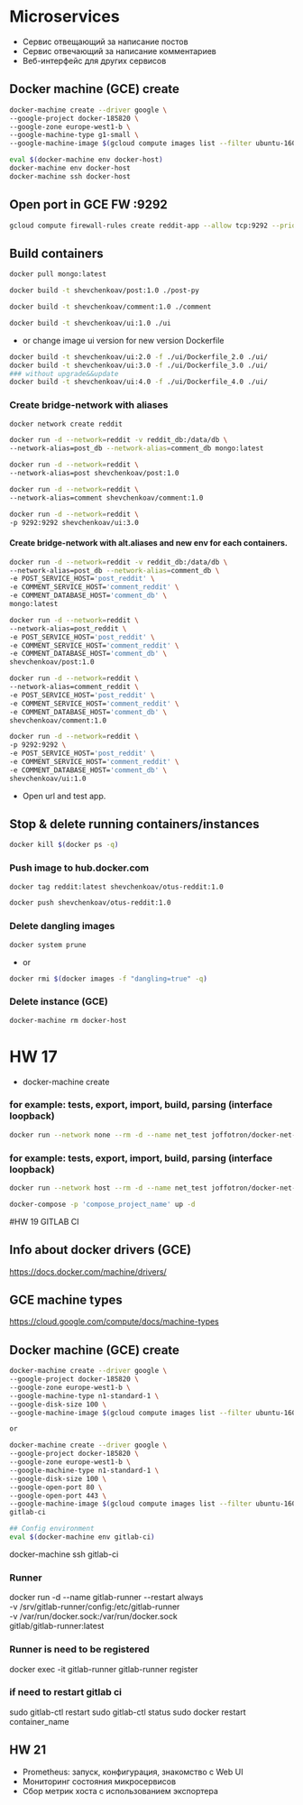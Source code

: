 # Microservices
- Сервис отвещающий за написание постов
- Cервис отвечающий за написание комментариев
- Веб-интерфейс для других сервисов

## Docker machine (GCE) create
```bash
docker-machine create --driver google \
--google-project docker-185820 \
--google-zone europe-west1-b \
--google-machine-type g1-small \
--google-machine-image $(gcloud compute images list --filter ubuntu-1604-lts --uri) docker-host
```

```bash
eval $(docker-machine env docker-host)
docker-machine env docker-host
docker-machine ssh docker-host
```
## Open port in GCE FW :9292
```bash
gcloud compute firewall-rules create reddit-app --allow tcp:9292 --priority=65534 --target-tags=docker-machine --description="Allow TCP connections" --direction=INGRESS
```

## Build containers

```bash
docker pull mongo:latest

docker build -t shevchenkoav/post:1.0 ./post-py

docker build -t shevchenkoav/comment:1.0 ./comment

docker build -t shevchenkoav/ui:1.0 ./ui
```

- or change image ui version for new version Dockerfile

```bash
docker build -t shevchenkoav/ui:2.0 -f ./ui/Dockerfile_2.0 ./ui/
docker build -t shevchenkoav/ui:3.0 -f ./ui/Dockerfile_3.0 ./ui/
### without upgrade&&update
docker build -t shevchenkoav/ui:4.0 -f ./ui/Dockerfile_4.0 ./ui/
```

### Create bridge-network with aliases

```bash
docker network create reddit

docker run -d --network=reddit -v reddit_db:/data/db \
--network-alias=post_db --network-alias=comment_db mongo:latest

docker run -d --network=reddit \
--network-alias=post shevchenkoav/post:1.0

docker run -d --network=reddit \
--network-alias=comment shevchenkoav/comment:1.0

docker run -d --network=reddit \
-p 9292:9292 shevchenkoav/ui:3.0
```

#### Create bridge-network with alt.aliases and new env for each containers.

```bash
docker run -d --network=reddit -v reddit_db:/data/db \
--network-alias=post_db --network-alias=comment_db \
-e POST_SERVICE_HOST='post_reddit' \
-e COMMENT_SERVICE_HOST='comment_reddit' \
-e COMMENT_DATABASE_HOST='comment_db' \
mongo:latest

docker run -d --network=reddit \
--network-alias=post_reddit \
-e POST_SERVICE_HOST='post_reddit' \
-e COMMENT_SERVICE_HOST='comment_reddit' \
-e COMMENT_DATABASE_HOST='comment_db' \
shevchenkoav/post:1.0

docker run -d --network=reddit \
--network-alias=comment_reddit \
-e POST_SERVICE_HOST='post_reddit' \
-e COMMENT_SERVICE_HOST='comment_reddit' \
-e COMMENT_DATABASE_HOST='comment_db' \
shevchenkoav/comment:1.0

docker run -d --network=reddit \
-p 9292:9292 \
-e POST_SERVICE_HOST='post_reddit' \
-e COMMENT_SERVICE_HOST='comment_reddit' \
-e COMMENT_DATABASE_HOST='comment_db' \
shevchenkoav/ui:1.0
```

- Open url and test app.

## Stop & delete running containers/instances

```bash
docker kill $(docker ps -q)
```

### Push image to hub.docker.com
```bash
docker tag reddit:latest shevchenkoav/otus-reddit:1.0
```
```bash
docker push shevchenkoav/otus-reddit:1.0
```
### Delete dangling images
```bash
docker system prune
```
- or
```bash
docker rmi $(docker images -f "dangling=true" -q)
```
### Delete instance (GCE)
```bash
docker-machine rm docker-host
```
# HW 17

- docker-machine create

### for example: tests, export, import, build, parsing (interface loopback)
```bash
docker run --network none --rm -d --name net_test joffotron/docker-net-tools -c "sleep 100"
```
### for example: tests, export, import, build, parsing (interface loopback)

```bash
docker run --network host --rm -d --name net_test joffotron/docker-net-tools -c "sleep 100"
```

```bash
docker-compose -p 'compose_project_name' up -d
```

#HW 19 GITLAB CI

## Info about docker drivers (GCE)
https://docs.docker.com/machine/drivers/

## GCE machine types
https://cloud.google.com/compute/docs/machine-types

## Docker machine (GCE) create
```bash
docker-machine create --driver google \
--google-project docker-185820 \
--google-zone europe-west1-b \
--google-machine-type n1-standard-1 \
--google-disk-size 100 \
--google-machine-image $(gcloud compute images list --filter ubuntu-1604-lts --uri) gitlab-ci

or

docker-machine create --driver google \
--google-project docker-185820 \
--google-zone europe-west1-b \
--google-machine-type n1-standard-1 \
--google-disk-size 100 \
--google-open-port 80 \
--google-open-port 443 \
--google-machine-image $(gcloud compute images list --filter ubuntu-1604-lts --uri) \
gitlab-ci
```

```bash
## Config environment
eval $(docker-machine env gitlab-ci)
```

docker-machine ssh gitlab-ci

### Runner
docker run -d --name gitlab-runner --restart always \
   -v /srv/gitlab-runner/config:/etc/gitlab-runner \
   -v /var/run/docker.sock:/var/run/docker.sock \
   gitlab/gitlab-runner:latest

### Runner is need to be registered
docker exec -it gitlab-runner gitlab-runner register

### if need to restart gitlab ci
sudo gitlab-ctl restart
sudo gitlab-ctl status
sudo docker restart container_name

## HW 21
- Prometheus: запуск, конфигурация, знакомство с Web UI
- Мониторинг состояния микросервисов
- Сбор метрик хоста с использованием экспортера
